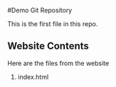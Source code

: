 #Demo Git Repository

This is the first file in this repo.

## Website Contents

Here are the files from the website

1. index.html